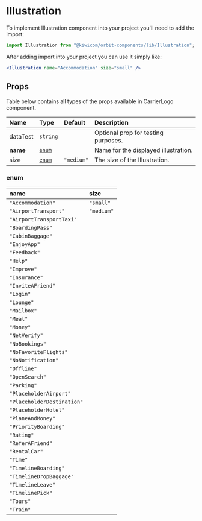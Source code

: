 # Illustration
To implement Illustration component into your project you'll need to add the import:
```jsx
import Illustration from "@kiwicom/orbit-components/lib/Illustration";
```
After adding import into your project you can use it simply like:
```jsx
<Illustration name="Accommodation" size="small" />
```
## Props
Table below contains all types of the props available in CarrierLogo component.

| Name          | Type                             | Default         | Description                      |
| :------------ | :------------------------------- | :-------------- | :------------------------------- |
| dataTest      | `string`                         |                 | Optional prop for testing purposes.
| **name**      | [`enum`](#enum)                  |                 | Name for the displayed illustration.
| size          | [`enum`](#enum)                  | `"medium"`      | The size of the Illustration.

### enum

| name                        | size           |
| :-------------------------- | :------------- |
| `"Accommodation"`           | `"small"`      |
| `"AirportTransport"`        | `"medium"`     |
| `"AirportTransportTaxi"`    |                |
| `"BoardingPass"`            |                |
| `"CabinBaggage"`            |                |
| `"EnjoyApp"`                |                |
| `"Feedback"`                |                |
| `"Help"`                    |                |
| `"Improve"`                 |                |
| `"Insurance"`               |                |
| `"InviteAFriend"`           |                |
| `"Login"`                   |                |
| `"Lounge"`                  |                |
| `"Mailbox"`                 |                |
| `"Meal"`                    |                |
| `"Money"`                   |                |
| `"NetVerify"`               |                |
| `"NoBookings"`              |                |
| `"NoFavoriteFlights"`       |                |
| `"NoNotification"`          |                |
| `"Offline"`                 |                |
| `"OpenSearch"`              |                |
| `"Parking"`                 |                |
| `"PlaceholderAirport"`      |                |
| `"PlaceholderDestination"`  |                |
| `"PlaceholderHotel"`        |                |
| `"PlaneAndMoney"`           |                |
| `"PriorityBoarding"`        |                |
| `"Rating"`                  |                |
| `"ReferAFriend"`            |                |
| `"RentalCar"`               |                |
| `"Time"`                    |                |
| `"TimelineBoarding"`        |                |
| `"TimelineDropBaggage"`     |                |
| `"TimelineLeave"`           |                |
| `"TimelinePick"`            |                |
| `"Tours"`                   |                |
| `"Train"`                   |                |
